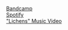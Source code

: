 [Bandcamp](https://liral.bandcamp.com/album/devoid-of-self)\
[Spotify](https://open.spotify.com/album/2uNv5mFn7ogJfHfbUJjD5b)\
["Lichens" Music Video](https://youtu.be/MdRMqaIRQzw)
